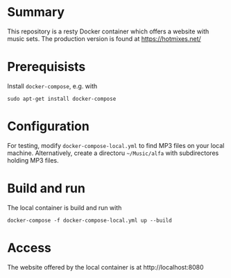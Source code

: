 # Summary

This repository is a resty Docker container which offers a website with music
sets. The production version is found at https://hotmixes.net/

# Prerequisists

Install `docker-compose`, e.g. with

    sudo apt-get install docker-compose

# Configuration

For testing, modify `docker-compose-local.yml` to find MP3 files on your local
machine. Alternatively, create a directoru `~/Music/alfa` with subdirectores
holding MP3 files.

# Build and run

The local container is build and run with

    docker-compose -f docker-compose-local.yml up --build

# Access

The website offered by the local container is at http://localhost:8080
